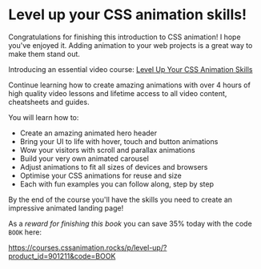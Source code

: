 # Level up your CSS animation skills!

Congratulations for finishing this introduction to CSS animation! I hope you've enjoyed it. Adding animation to your web projects is a great way to make them stand out.

Introducing an essential video course: [Level Up Your CSS Animation Skills](http://courses.cssanimation.rocks/p/level-up/)

Continue learning how to create amazing animations with over 4 hours of high quality video lessons and lifetime access to all video content, cheatsheets and guides.

You will learn how to:

- Create an amazing animated hero header
- Bring your UI to life with hover, touch and button animations
- Wow your visitors with scroll and parallax animations
- Build your very own animated carousel
- Adjust animations to fit all sizes of devices and browsers
- Optimise your CSS animations for reuse and size
- Each with fun examples you can follow along, step by step

By the end of the course you'll have the skills you need to create an impressive animated landing page!

As a _reward for finishing this book_ you can save 35% today with the code `BOOK` here:

https://courses.cssanimation.rocks/p/level-up/?product_id=901211&code=BOOK
